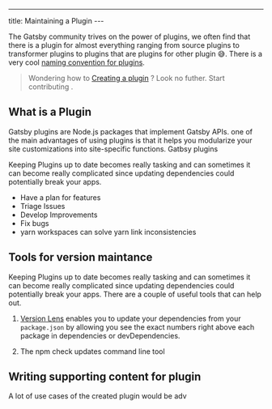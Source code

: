 ---
title: Maintaining a Plugin
---<!-- This is a stub article meant to be filled with tips on how to maintain a Gatsby plugin once you've published it as an npm package.
-->

The Gatsby community trives on the power of plugins, we often find that there is a plugin for almost everything ranging from source plugins to transformer plugins to plugins that are plugins for other plugin 😅. There is a very cool [naming convention for plugins](https://www.gatsbyjs.org/docs/naming-a-plugin/).

> Wondering how to [Creating a plugin](https://www.gatsbyjs.org/docs/creating-plugins/) ? Look no futher. Start contributing .

## What is a Plugin

Gatsby plugins are Node.js packages that implement Gatsby APIs. one of the main advantages of using plugins is that it helps you modularize your site customizations into site-specific functions. Gatbsy plugins

Keeping Plugins up to date becomes really tasking and can sometimes it can become really complicated since updating dependencies could potentially break your apps.

- Have a plan for features
- Triage Issues
- Develop Improvements
- Fix bugs
- yarn workspaces can solve yarn link inconsistencies

## Tools for version maintance

Keeping Plugins up to date becomes really tasking and can sometimes it can become really complicated since updating dependencies could potentially break your apps. There are a couple of useful tools that can help out.

1. [Version Lens](https://marketplace.visualstudio.com/items?itemName=pflannery.vscode-versionlens) enables you to update your dependencies from your `package.json` by allowing you see the exact numbers right above each package in dependencies or devDependencies.

2. The npm check updates command line tool

## Writing supporting content for plugin

A lot of use cases of the created plugin would be adv
